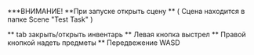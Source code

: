 ***ВНИМАНИЕ!
**При запуске открыть сцену **  ( Cцена находится в папке Scene "Test Task" )

** tab закрыть/открыть инвентарь 
** Левая кнопка выстрел
** Правой кнопкой надеть предметы
** Передвежение WASD
